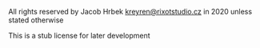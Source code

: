 All rights reserved by Jacob Hrbek <kreyren@rixotstudio.cz> in 2020 unless stated otherwise

This is a stub license for later development